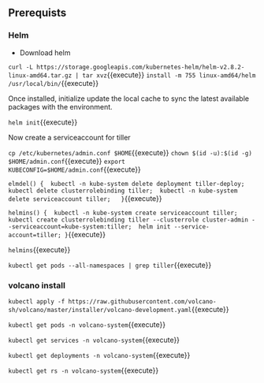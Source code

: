 ## Prerequists

### Helm

* Download helm 

`curl -L https://storage.googleapis.com/kubernetes-helm/helm-v2.8.2-linux-amd64.tar.gz | tar xvz`{{execute}}
`install -m 755 linux-amd64/helm /usr/local/bin/`{{execute}}

Once installed, initialize update the local cache to sync the latest available packages with the environment.

`helm init`{{execute}}

Now create a serviceaccount for tiller

`cp /etc/kubernetes/admin.conf $HOME`{{execute}}
`chown $(id -u):$(id -g) $HOME/admin.conf`{{execute}}
`export KUBECONFIG=$HOME/admin.conf`{{execute}}

`elmdel() {  kubectl -n kube-system delete deployment tiller-deploy;  kubectl delete clusterrolebinding tiller;  kubectl -n kube-system delete serviceaccount tiller;   }`{{execute}}

`helmins() {  kubectl -n kube-system create serviceaccount tiller;  kubectl create clusterrolebinding tiller --clusterrole cluster-admin --serviceaccount=kube-system:tiller;  helm init --service-account=tiller; }`{{execute}}

`helmins`{{execute}}

`kubectl get pods --all-namespaces | grep tiller`{{execute}}

 ### volcano install

 `kubectl apply -f https://raw.githubusercontent.com/volcano-sh/volcano/master/installer/volcano-development.yaml`{{execute}}

 `kubectl get pods -n volcano-system`{{execute}}

 `kubectl get services -n volcano-system`{{execute}}

 `kubectl get deployments -n volcano-system`{{execute}}

 `kubectl get rs -n volcano-system`{{execute}}
 